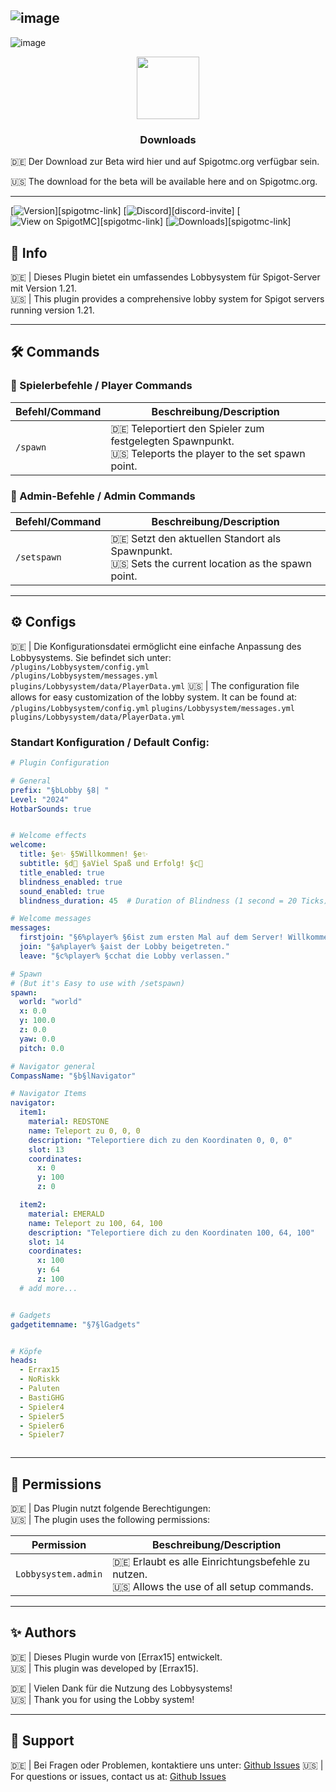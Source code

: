 ![image](https://github.com/user-attachments/assets/6beee7d1-b531-48e8-b0e6-96f3922af252) 
---
![image](https://github.com/user-attachments/assets/79963724-1a18-4991-a3d3-e7ea587e3bce)

<p align = "center"> 
<img src="https://github.com/user-attachments/assets/5ddb695d-4ece-4ff2-8a98-22916db4c5a2" width="100" />
</p>

### <p align = "center">Downloads</p>
🇩🇪 Der Download zur Beta wird hier und auf Spigotmc.org verfügbar sein.

🇺🇸 The download for the beta will be available here and on Spigotmc.org.

---
[![Version](https://img.shields.io/spiget/version/10905?label=version)][spigotmc-link]
[![Discord](https://img.shields.io/discord/185055040036143104?color=404eed&label=Discord&logo=discord&logoColor=ffffff)][discord-invite]
[![View on SpigotMC](https://img.shields.io/badge/view%20on-SpigotMC-orange.svg)][spigotmc-link]
[![Downloads](https://img.shields.io/spiget/downloads/10905?color=blue)][spigotmc-link]

## 📄 Info

🇩🇪 | Dieses Plugin bietet ein umfassendes Lobbysystem für Spigot-Server mit Version 1.21.  
🇺🇸 | This plugin provides a comprehensive lobby system for Spigot servers running version 1.21.

---

## 🛠️ Commands

### 📌 Spielerbefehle / Player Commands

| **Befehl/Command** | **Beschreibung/Description**                          |
|---------------------|------------------------------------------------------|
| `/spawn`            | 🇩🇪 Teleportiert den Spieler zum festgelegten Spawnpunkt.<br>🇺🇸 Teleports the player to the set spawn point. |

### 📌 Admin-Befehle / Admin Commands

| **Befehl/Command**   | **Beschreibung/Description**                          |
|-----------------------|------------------------------------------------------|
| `/setspawn`          | 🇩🇪 Setzt den aktuellen Standort als Spawnpunkt.     <br>🇺🇸 Sets the current location as the spawn point. |

---

## ⚙️ Configs

🇩🇪 | Die Konfigurationsdatei ermöglicht eine einfache Anpassung des Lobbysystems. Sie befindet sich unter:  
`/plugins/Lobbysystem/config.yml`  
`/plugins/Lobbysystem/messages.yml`
`plugins/Lobbysystem/data/PlayerData.yml`
🇺🇸 | The configuration file allows for easy customization of the lobby system. It can be found at:  
`/plugins/Lobbysystem/config.yml`
`plugins/Lobbysystem/messages.yml`
`plugins/Lobbysystem/data/PlayerData.yml`
### Standart Konfiguration / Default Config:

```yaml
# Plugin Configuration

# General
prefix: "§bLobby §8| "
Level: "2024"
HotbarSounds: true


# Welcome effects
welcome:
  title: §e✨ §5Willkommen! §e✨
  subtitle: §d🎉 §aViel Spaß und Erfolg! §c🚀
  title_enabled: true
  blindness_enabled: true
  sound_enabled: true
  blindness_duration: 45  # Duration of Blindness (1 second = 20 Ticks)

# Welcome messages
messages:
  firstjoin: "§6%player% §6ist zum ersten Mal auf dem Server! Willkommen!" # When the player joins the server for the first time, they receive a special join message.
  join: "§a%player% §aist der Lobby beigetreten."
  leave: "§c%player% §cchat die Lobby verlassen."

# Spawn
# (But it's Easy to use with /setspawn)
spawn:
  world: "world"
  x: 0.0
  y: 100.0
  z: 0.0
  yaw: 0.0
  pitch: 0.0

# Navigator general
CompassName: "§b§lNavigator"

# Navigator Items
navigator:
  item1:
    material: REDSTONE
    name: Teleport zu 0, 0, 0
    description: "Teleportiere dich zu den Koordinaten 0, 0, 0"
    slot: 13
    coordinates:
      x: 0
      y: 100
      z: 0

  item2:
    material: EMERALD
    name: Teleport zu 100, 64, 100
    description: "Teleportiere dich zu den Koordinaten 100, 64, 100"
    slot: 14
    coordinates:
      x: 100
      y: 64
      z: 100
  # add more...


# Gadgets
gadgetitemname: "§7§lGadgets"


# Köpfe
heads:
  - Errax15
  - NoRiskk
  - Paluten
  - BastiGHG
  - Spieler4
  - Spieler5
  - Spieler6
  - Spieler7



```

---

## 🔑 Permissions

🇩🇪 | Das Plugin nutzt folgende Berechtigungen:  
🇺🇸 | The plugin uses the following permissions:  

| **Permission**         | **Beschreibung/Description**                                 |
|-------------------------|------------------------------------------------------------|
| `Lobbysystem.admin`            | 🇩🇪 Erlaubt es alle Einrichtungsbefehle zu nutzen.                   <br>🇺🇸 Allows the use of all setup commands. |


---

## ✨ Authors

🇩🇪 | Dieses Plugin wurde von [Errax15] entwickelt.  
🇺🇸 | This plugin was developed by [Errax15].  

🇩🇪 | Vielen Dank für die Nutzung des Lobbysystems!  
🇺🇸 | Thank you for using the Lobby system!

---

## 📧 Support
🇩🇪 | Bei Fragen oder Problemen, kontaktiere uns unter: [Github Issues](https://github.com/Errax15/MC-Lobbysystem/issues)
🇺🇸 | For questions or issues, contact us at: [Github Issues](https://github.com/Errax15/MC-Lobbysystem/issues)
